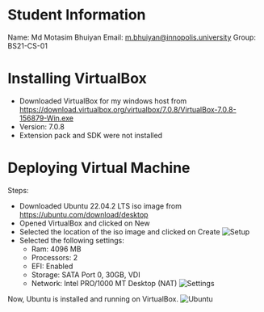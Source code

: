 # Student Information
Name: Md Motasim Bhuiyan
Email: m.bhuiyan@innopolis.university
Group: BS21-CS-01

# Installing VirtualBox
- Downloaded VirtualBox for my windows host from https://download.virtualbox.org/virtualbox/7.0.8/VirtualBox-7.0.8-156879-Win.exe
- Version: 7.0.8
- Extension pack and SDK were not installed

# Deploying Virtual Machine
Steps:
- Downloaded Ubuntu 22.04.2 LTS iso image from https://ubuntu.com/download/desktop
- Opened VirtualBox and clicked on New
- Selected the location of the iso image and clicked on Create
![Setup](https://i.postimg.cc/v8j8wVmG/image.png)
- Selected the following settings:
    - Ram: 4096 MB
    - Processors: 2
    - EFI: Enabled
    - Storage: SATA Port 0, 30GB, VDI
    - Network: Intel PRO/1000 MT Desktop (NAT)
    ![Settings](https://i.postimg.cc/cHDdkKvt/image.png)

Now, Ubuntu is installed and running on VirtualBox.
![Ubuntu](https://i.postimg.cc/5y0tqhmJ/image.png)